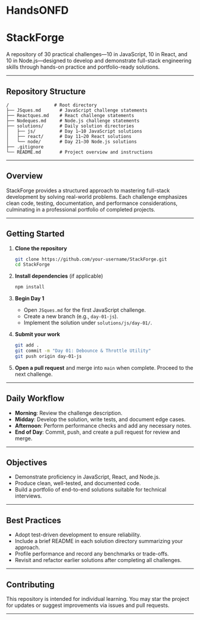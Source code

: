 # HandsONFD
# StackForge

A repository of 30 practical challenges—10 in JavaScript, 10 in React, and 10 in Node.js—designed to develop and demonstrate full-stack engineering skills through hands-on practice and portfolio-ready solutions.

---

## Repository Structure

```
/                 # Root directory
├── JSques.md       # JavaScript challenge statements
├── Reactques.md    # React challenge statements
├── Nodeques.md     # Node.js challenge statements
├── solutions/      # Daily solution directories
│   ├── js/         # Day 1–10 JavaScript solutions
│   ├── react/      # Day 11–20 React solutions
│   └── node/       # Day 21–30 Node.js solutions
├── .gitignore
└── README.md       # Project overview and instructions
```

---

## Overview

StackForge provides a structured approach to mastering full-stack development by solving real-world problems. Each challenge emphasizes clean code, testing, documentation, and performance considerations, culminating in a professional portfolio of completed projects.

---

## Getting Started

1. **Clone the repository**

   ```bash
   git clone https://github.com/your-username/StackForge.git
   cd StackForge
   ```
2. **Install dependencies** (if applicable)

   ```bash
   npm install
   ```
3. **Begin Day 1**

   * Open `JSques.md` for the first JavaScript challenge.
   * Create a new branch (e.g., `day-01-js`).
   * Implement the solution under `solutions/js/day-01/`.
4. **Submit your work**

   ```bash
   git add .
   git commit -m "Day 01: Debounce & Throttle Utility"
   git push origin day-01-js
   ```
5. **Open a pull request** and merge into `main` when complete. Proceed to the next challenge.

---

## Daily Workflow

* **Morning**: Review the challenge description.
* **Midday**: Develop the solution, write tests, and document edge cases.
* **Afternoon**: Perform performance checks and add any necessary notes.
* **End of Day**: Commit, push, and create a pull request for review and merge.

---

## Objectives

* Demonstrate proficiency in JavaScript, React, and Node.js.
* Produce clean, well-tested, and documented code.
* Build a portfolio of end-to-end solutions suitable for technical interviews.

---

## Best Practices

* Adopt test-driven development to ensure reliability.
* Include a brief README in each solution directory summarizing your approach.
* Profile performance and record any benchmarks or trade-offs.
* Revisit and refactor earlier solutions after completing all challenges.

---

## Contributing

This repository is intended for individual learning. You may star the project for updates or suggest improvements via issues and pull requests.

---


